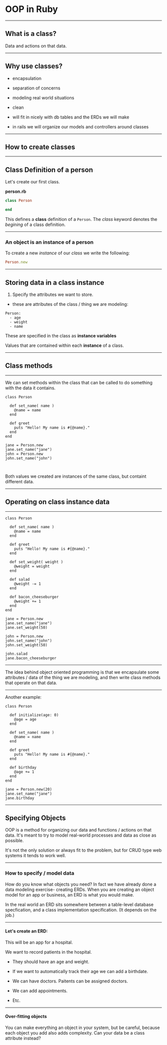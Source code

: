 # OOP in Ruby

---


## What is a class?
Data and actions on that data.

---

## Why use classes?

- encapsulation

- separation of concerns

- modeling real world situations

- clean

- will fit in nicely with db tables and the ERDs we will make

- in rails we will organize our models and controllers around classes

---

## How to create classes

---

## Class Definition of a person

Let's create our first class.

**person.rb**

```ruby
class Person

end
```

This defines a **class** definition of a `Person`. The *class* keyword denotes the *begining* of a class definition.

---

### An object is an **instance** of a person

To create a new *instance* of our *class* we write the following:

```ruby
Person.new
```

---

## Storing data in a class instance

1. Specify the attributes we want to store.
- these are attributes of the class / thing we are modeling:
```
Person:
  - age
  - weight
  - name
```

These are specified in the class as **instance variables**

Values that are contained within each **instance** of a class.

---


## Class methods

---

We can set methods within the class that can be called to do something with the data it contains.

```
class Person

  def set_name( name )
    @name = name
  end

  def greet
    puts "Hello! My name is #{@name}."
  end
end

jane = Person.new
jane.set_name("jane")
john = Person.new
john.set_name("john")



```

Both values we created are instances of the same class, but containt different data.

---

## Operating on class instance data

---
```
class Person

  def set_name( name )
    @name = name
  end

  def greet
    puts "Hello! My name is #{@name}."
  end

  def set_weight( weight )
    @weight = weight
  end

  def salad
    @weight -= 1
  end

  def bacon_cheeseburger
    @weight += 1
  end
end

jane = Person.new
jane.set_name("jane")
jane.set_weight(50)

john = Person.new
john.set_name("john")
john.set_weight(50)

john.salad
jane.bacon_cheeseburger
```

---


The idea behind object oriented programming is that we encapsulate some attributes / data of the thing we are modeling, and then write class methods that operate on that data.

---


Another example:

```
class Person

  def initialize(age: 0)
    @age = age
  end

  def set_name( name )
    @name = name
  end

  def greet
    puts "Hello! My name is #{@name}."
  end

  def birthday
    @age += 1
  end
end

jane = Person.new(20)
jane.set_name("jane")
jane.birthday
```

---

## Specifying Objects
OOP is a method for organizing our data and functions / actions on that data. It's meant to try to model real-world processes and data as close as possible.

It's not the only solution or always fit to the problem, but for CRUD type web systems it tends to work well.

---

### How to specify / model data

How do you know what objects you need? In fact we have already done a data modeling exercise- creating ERDs. When you are creating an object model for an app or business, an ERD is what you would make.

In the real world an ERD sits somewhere between a table-level database specfication, and a class implementation specification. (It depends on the job.)

---

#### Let's create an ERD:
This will be an app for a hospital.

We want to record patients in the hospital.

- They should have an age and weight.

- If we want to automatically track their age we can add a birthdate.

- We can have doctors. Paitents can be assigned doctors.

- We can add appointments.

- Etc.

---

#### Over-fitting objects
You can make everything an object in your system, but be careful, because each object you add also adds complexity. Can your data be a class attribute instead?





